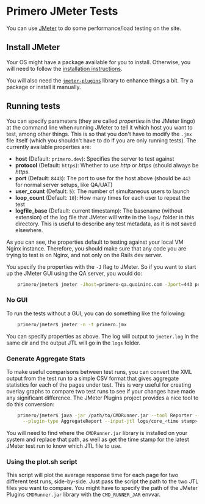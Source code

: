 Primero JMeter Tests
====================

You can use [JMeter](jmeter.apache.org) to do some performance/load testing on
the site.

## Install JMeter
Your OS might have a package available for you to install.  Otherwise, you will
need to follow the [installation
instructions](http://jmeter.apache.org/usermanual/get-started.html#install).

You will also need the [`jmeter-plugins`](http://jmeter-plugins.org/home/)
library to enhance things a bit.  Try a package or install it manually.

## Running tests
You can specify parameters (they are called *properties* in the JMeter
lingo) at the command line when running JMeter to tell it which host you want
to test, among other things.  This is so that you don't have to modify the
`.jmx` file itself (which you shouldn't have to do if you are only running
tests).  The currently available properties are:

 * **host** (Default: `primero.dev`): Specifies the server to test against
 * **protocol** (Default: `https`): Whether to use *http* or *https* (should
   always be *https*.
 * **port** (Default: `8443`): The port to use for the host above (should be
   `443` for normal server setups, like QA/UAT)
 * **user_count** (Default: `5`): The number of simultaneous users to launch
 * **loop_count** (Default: `10`): How many times for each user to repeat the test
 * **logfile_base** (Default: current timestamp): The basename (without
   extension) of the log file that JMeter will write in the `logs/` folder in
   this directory.  This is useful to describe any test metadata, as it is not
   saved elsewhere.

As you can see, the properties default to testing against your local VM Nginx
instance.  Therefore, you should make sure that any code you are trying to test
is on Nginx, and not only on the Rails dev server.

You specify the properties with the `-J` flag to JMeter.  So if you want to
start up the JMeter GUI using the QA server, you would do:

```bash
    primero/jmeter$ jmeter -Jhost=primero-qa.quoininc.com -Jport=443 primero.jmx
```

### No GUI
To run the tests without a GUI, you can do something like the following:

```bash
    primero/jmeter$ jmeter -n -t primero.jmx
```

You can specify properties as above.  The log will output to `jmeter.log` in
the same dir and the output JTL will go in the `logs` folder.

### Generate Aggregate Stats
To make useful comparisons between test runs, you can convert the XML output
from the test run to a simple CSV format that gives aggregate statistics for
each of the pages under test.  This is very useful for creating overlay graphs
to compare two test runs to see if your changes have made any significant
difference.  The JMeter Plugins project provides a nice tool to do this
conversion:

```bash
    primero/jmeter$ java -jar /path/to/CMDRunner.jar --tool Reporter --generate-csv agg1.csv \
      --plugin-type AggregateReport --input-jtl logs/core_<time stamp>.jtl
```

You will need to find where the `CMDRunner.jar` library is installed on your
system and replace that path, as well as get the time stamp for the latest
JMeter test run to know which JTL file to use.

### Using the plot.sh script

This script will plot the average response time for each page for two different
test runs, side-by-side.  Just pass the script the path to the two JTL files
you want to compare.  You might have to specify the path of the JMeter Plugins
`CMDRunner.jar` library with the `CMD_RUNNER_JAR` envvar.
